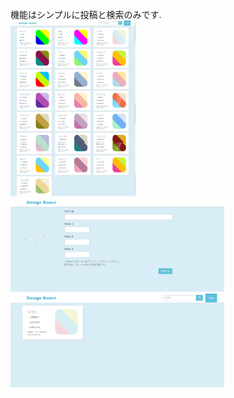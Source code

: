 機能はシンプルに投稿と検索のみです.</br>
<img src="/images/001.jpg" width="200px"> </br>
<img src="/images/002.jpg" height="150px">
<img src="/images/003.jpg" height="150px">
